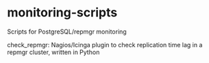 monitoring-scripts
==============

Scripts for PostgreSQL/repmgr monitoring

check_repmgr: Nagios/Icinga plugin to check replication time lag in a repmgr cluster, written in Python
